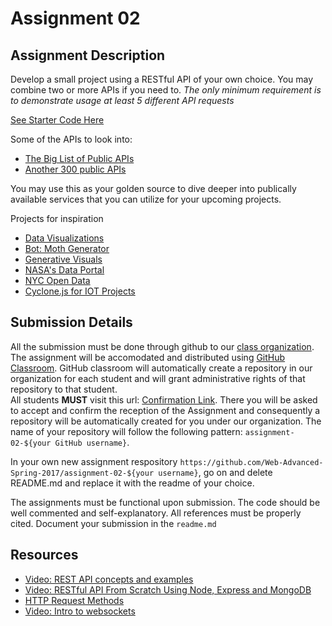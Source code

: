 # Assignment 02


## Assignment Description
Develop a small project using a RESTful API of your own choice. 
You may combine two or more APIs if you need to.
*The only minimum requirement is to demonstrate usage at least 5 different API requests*

[See Starter Code Here](https://github.com/Web-Advanced-Spring-2017/wiki/tree/master/starter-code)

Some of the APIs to look into:
* [The Big List of Public APIs](https://github.com/toddmotto/public-apis)
* [Another 300 public APIs](https://any-api.com/)

You may use this as your golden source to dive deeper into publically available services that you can utilize for your upcoming projects.

Projects for inspiration
* [Data Visualizations](http://flowingdata.com/)
* [Bot: Moth Generator](https://twitter.com/mothgenerator)
* [Generative Visuals](https://mattdesl.svbtle.com/generative-art-with-nodejs-and-canvas)
* [NASA's Data Portal](https://data.nasa.gov/developer)
* [NYC Open Data](http://opendata.cityofnewyork.us/)
* [Cyclone.js for IOT Projects](https://cylonjs.com/)

## Submission Details
All the submission must be done through github to our [class organization](https://github.com/Web-Advanced-Spring-2017). The assignment will be accomodated and distributed using [GitHub Classroom](https://classroom.github.com/). GitHub classroom will automatically create a repository in our organization for each student and will grant administrative rights of that repository to that student.    
All students **MUST** visit this url: [Confirmation Link](https://classroom.github.com/assignment-invitations/36e19048eb7663ae1786db6d71333cef). There you will be asked to accept and confirm the reception of the Assignment and consequently a repository will be automatically created for you under our organization. The name of your repository will follow the following pattern: `assignment-02-${your GitHub username}`.

In your own new assignment respository `https://github.com/Web-Advanced-Spring-2017/assignment-02-${your username}`, go on and delete README.md and replace it with the readme of your choice.    

The assignments must be functional upon submission. The code should be well commented and self-explanatory. All references must be properly cited. Document your submission in the `readme.md`


## Resources
* [Video: REST API concepts and examples](https://www.youtube.com/watch?v=7YcW25PHnAA)
* [Video: RESTful API From Scratch Using Node, Express and MongoDB](https://www.youtube.com/watch?v=eB9Fq9I5ocs)
* [HTTP Request Methods](https://developer.mozilla.org/en-US/docs/Web/HTTP/Methods)
* [Video: Intro to websockets](https://www.youtube.com/watch?v=ZSRNNqh5Xo8)
